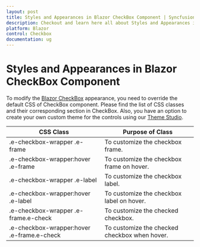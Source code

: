 ```yaml
---
layout: post
title: Styles and Appearances in Blazor CheckBox Component | Syncfusion
description: Checkout and learn here all about Styles and Appearances in Syncfusion Blazor CheckBox component and more.
platform: Blazor
control: Checkbox
documentation: ug
---
```


# Styles and Appearances in Blazor CheckBox Component

To modify the [Blazor CheckBox](https://www.syncfusion.com/blazor-components/blazor-checkbox) appearance, you need to override the default CSS of CheckBox component. Please find the list of CSS classes and their corresponding section in CheckBox. Also, you have an option to create your own custom theme for the controls using our [Theme Studio](https://blazor.syncfusion.com/themestudio/?theme=material).

|CSS Class | Purpose of Class|
|-----|-----|
|.e-checkbox-wrapper .e-frame|To customize the checkbox frame. |
|.e-checkbox-wrapper:hover .e-frame|To customize the checkbox frame on hover. |
|.e-checkbox-wrapper .e-label|To customize the checkbox label. |
|.e-checkbox-wrapper:hover .e-label|To customize the checkbox label on hover. |
|.e-checkbox-wrapper .e-frame.e-check|To customize the checked checkbox. |
|.e-checkbox-wrapper:hover .e-frame.e-check|To customize the checked checkbox when hover. |